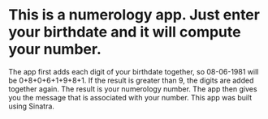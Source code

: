 # This is a numerology app. Just enter your birthdate and it will compute your number.
The app first adds each digit of your birthdate together, so 08-06-1981 will be 0+8+0+6+1+9+8+1.
If the result is greater than 9, the digits are added together again. The result is your numerology number.
The app then gives you the message that is associated with your number.
This app was built using Sinatra.
